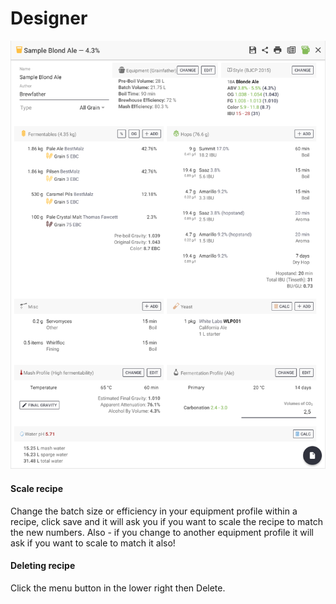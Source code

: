 # Designer

![Easy layout for creating your recipe](../.gitbook/assets/image%20%2819%29.png)

####  Scale recipe

Change the batch size or efficiency in your equipment profile within a recipe, click save and it will ask you if you want to scale the recipe to match the new numbers. Also - if you change to another equipment profile it will ask if you want to scale to match it also!

#### Deleting recipe

Click the menu button in the lower right then Delete.

